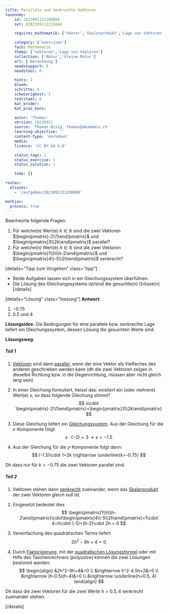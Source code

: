 ```yaml
---
title: Parallele und Senkrechte Vektoren
taxonomy:
	id: 2023091121290089
	set: 0202309112215668

	requires_mathematik: ['Vektor','Skalarprodukt','Lage von Vektoren','Gleichungssystem','quadratische Lösungsformel','Faktorisieren']

	category: ['exercises']
	fach: Mathematik
	thema: ['Vektoren','Lage von Vektoren']
	collection: ['Matur','kleine Matur']
	art: ['Berechnung']
	needsSupport: 0
	needsTool: 0

	hints: 1
	bloom: 
	schritte: 8
	schwierigkeit: 2
	realitaet: 0
	kat_bruder:
	kat_proz_konz: 

	autor: 'Thomas'
	version: 20230911
	source: 'Thomas Bisig, thomas@akademix.ch'
	learning-objective: ''
	content-type: 'markdown'
	media:
	licence: 'CC BY-SA 4.0'

	status_tags: 1
	status_exercise: 1
	status_solution: 1

	todo: []

routes:
  aliases:
    - '/aufgaben/2023091121290089'

mathjax:
  process: true
---
```


Beantworte folgende Fragen:
1. Für welche(n) Wert(e) $k \in \mathbb{R}$ sind die zwei Vektoren $\begin{pmatrix}-2\\1\end{pmatrix}$ und $\begin{pmatrix}3\\2k\end{pmatrix}$ parallel?
2. Für welche(n) Wert(e) $h \in \mathbb{R}$ sind die zwei Vektoren $\begin{pmatrix}1\\h\\h-2\end{pmatrix}$ und $\begin{pmatrix}4\\-5\\2h\end{pmatrix}$ senkrecht?


[details="Tipp zum Vorgehen" class="tipp"]
- Beide Aufgaben lassen sich in ein Gleichungssystem überführen.
- Die Lösung des Gleichungssystems ist/sind die gesuchte(n) Grösse(n)
[/details]

[details="Lösung" class="loesung"]
**Antwort**:
1. $-0.75$
2. $0.5$ und $4$

**Lösungsidee**: Die Bedingungen für eine parallele bzw. senkrechte Lage liefert ein Gleichungssystem, dessen Lösung die gesuchten Werte sind.

**Lösungsweg**:

##### Teil 1
1. [Vektoren](/konzepte/vektor/) sind dann [parallel](/konzepte/lage-von-vektoren), wenn der eine Vektor als Vielfaches des anderen geschrieben werden kann (dh die zwei Vektoren zeigen in dieselbe Richtung bzw. in die Gegenrichtung, müssen aber nicht gleich lang sein)

2. In einer Gleichung formuliert, heisst das: existiert ein (oder mehrere) Wert(e) $s$, so dass folgende Gleichung stimmt?
$$
s\cdot \begin{pmatrix}-2\\1\end{pmatrix}=\begin{pmatrix}3\\2k\end{pmatrix}
$$

3. Diese Gleichung liefert ein [Gleichungssystem](/konzepte/gleichungssystem). Aus der Gleichung für die $x$-Komponente folgt:
$$
s\cdot (-2)=3 \rightarrow s=-1.5
$$

4. Aus der Gleichung für die $y$-Komponente folgt dann:
$$
(-1.5)\cdot 1=2k \rightarrow \underline{k=-0.75}
$$

Dh dass nur für $k=-0.75$ die zwei Vektoren parallel sind.

##### Teil 2
1. Vektoren stehen dann [senkrecht](/konzepte/lage-von-vektoren) zueinander, wenn das [Skalarprodukt](/konzepte/skalarprodukt) der zwei Vektoren gleich null ist.

2. Eingesetzt bedeutet dies
$$
\begin{pmatrix}1\\h\\h-2\end{pmatrix}\cdot\begin{pmatrix}4\\-5\\2h\end{pmatrix}=1\cdot 4+h\cdot (-5)+(h-2)\cdot 2h = 0
$$

3. Vereinfachung des quadratischen Terms liefert
$$
2h^2-9h+4=0
$$

4. Durch [Faktorisierung](/konzepte/faktorisieren), mit der [quadratischen Lösungsformel](/konzepte/quadratische-loesungsformel) oder mit Hilfe des Taschenrechners (_polysolve_) können die zwei Lösungen bestimmt werden:
$$
\begin{align}
&2h^2-9h+4&=0 \\
&\rightarrow h^2-4.5h+2&=0 \\
&\rightarrow (h-0.5)(h-4)&=0 \\
&\rightarrow \underline{h=0.5, 4}
\end{align}
$$

Dh dass die zwei Vektoren für die zwei Werte $h=0.5, 4$ senkrecht zueinander stehen.

[/details]